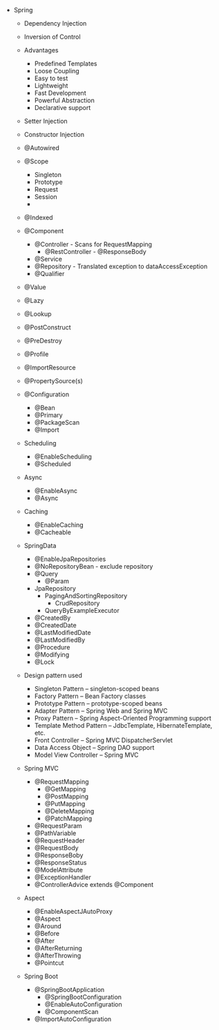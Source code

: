 * Spring
  * Dependency Injection
  * Inversion of Control
  * Advantages
    * Predefined Templates
    * Loose Coupling
    * Easy to test
    * Lightweight
    * Fast Development
    * Powerful Abstraction
    * Declarative support
  * Setter Injection
  * Constructor Injection
  * @Autowired
  * @Scope
    * Singleton
    * Prototype
    * Request
    * Session
    * 
  * @Indexed
  * @Component
    * @Controller - Scans for RequestMapping
        * @RestController - @ResponseBody
    * @Service
    * @Repository - Translated exception to dataAccessException
    * @Qualifier
  * @Value
  * @Lazy
  * @Lookup  
  * @PostConstruct
  * @PreDestroy
  * @Profile
  * @ImportResource
  * @PropertySource(s)

  * @Configuration
    * @Bean
    * @Primary
    * @PackageScan
    * @Import
    
  * Scheduling
    * @EnableScheduling
    * @Scheduled
  * Async
    * @EnableAsync
    * @Async
  * Caching
    * @EnableCaching
    * @Cacheable
  * SpringData
    * @EnableJpaRepositories
    * @NoRepositoryBean - exclude repository
    * @Query
      * @Param
    * JpaRepository
      * PagingAndSortingRepository
        * CrudRepository
      * QueryByExampleExecutor
    * @CreatedBy
    * @CreatedDate
    * @LastModifiedDate
    * @LastModifiedBy
    * @Procedure
    * @Modifying
    * @Lock
    
  * Design pattern used
    * Singleton Pattern – singleton-scoped beans
    * Factory Pattern – Bean Factory classes
    * Prototype Pattern – prototype-scoped beans
    * Adapter Pattern – Spring Web and Spring MVC
    * Proxy Pattern – Spring Aspect-Oriented Programming support
    * Template Method Pattern – JdbcTemplate, HibernateTemplate, etc.
    * Front Controller – Spring MVC DispatcherServlet
    * Data Access Object – Spring DAO support
    * Model View Controller – Spring MVC
  * Spring MVC
    * @RequestMapping
      * @GetMapping
      * @PostMapping
      * @PutMapping
      * @DeleteMapping
      * @PatchMapping
    * @RequestParam
    * @PathVariable
    * @RequestHeader
    * @RequestBody
    * @ResponseBoby
    * @ResponseStatus
    * @ModelAttribute
    * @ExceptionHandler
    * @ControllerAdvice extends @Component
  * Aspect
    * @EnableAspectJAutoProxy
    * @Aspect
    * @Around
    * @Before
    * @After
    * @AfterReturning
    * @AfterThrowing
    * @Pointcut


  * Spring Boot
    * @SpringBootApplication
      * @SpringBootConfiguration
      * @EnableAutoConfiguration
      * @ComponentScan
    * @ImportAutoConfiguration


    
    